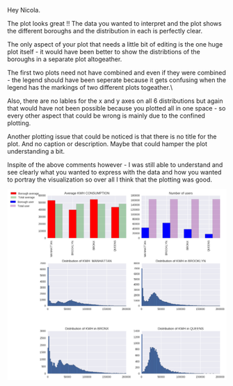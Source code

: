 Hey Nicola.

The plot looks great !!
The data you wanted to interpret and the plot shows the different boroughs and the distribution in each is perfectly clear.

The only aspect of your plot that needs a little bit of editing is the one huge plot itself - it would have been better to show the distribtions of the boroughs in a separate plot altogeather.

The first two plots need not have combined and even if they were combined - the legend should have been seperate because it gets confusing when the legend has the markings of two different plots togeather.\

Also, there are no lables for the x and y axes on all 6 distributions but again that would have not been possible because you plotted all in one space - so every other aspect that could be wrong is mainly due to the confined plotting.

Another plotting issue that could be noticed is that there is no title for the plot. And no caption or description. Maybe that could hamper the plot understanding a bit.

Inspite of the above comments however - I was still able to understand and see clearly what you wanted to express with the data and how you wanted to portray the visualization so over all I think that the plotting was good.

![](Nikola_Visualization.png)
